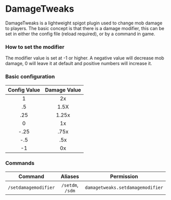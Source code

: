 # DamageTweaks
DamageTweaks is a lightweight spigot plugin used
to change mob damage to players. The basic concept
is that there is a damage modifier, this can be set
in either the config file (reload required), or by
a command in game.

### How to set the modifier
The modifier value is set at -1 or higher. A negative
value will decrease mob damage, 0 will leave it at
default and positive numbers will increase it.

### Basic configuration
| Config Value | Damage Value |
|:------------:|:------------:|
|1             |2x            | 
|.5            |1.5X          |
|.25           |1.25x         |
|0             |1x            |
|-.25          |.75x          |
|-.5           |.5x           |
|-1            |0x            | 

### Commands
| Command | Aliases | Permission |
|:-------:|:-------:|:----------:|
|`/setdamagemodifier` |`/setdm`, `/sdm`|`damagetweaks.setdamagemodifier`|
